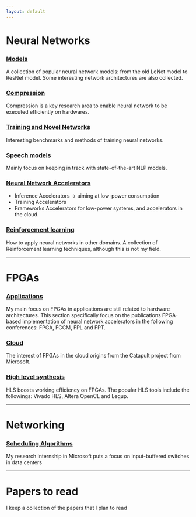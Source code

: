 ```yaml
---
layout: default
---
```


# [](#nn)Neural Networks
### [Models](/blog/papers/nn_models/model_summary.html)

A collection of popular neural network models: from the old LeNet model to ResNet model.
Some interesting network architectures are also collected.

### [Compression](/blog/papers/compression/compression.html)
Compression is a key research area to enable neural network to be executed efficiently on hardwares.

### [ Training and Novel Networks](/blog/papers/train/train_summary.html)
Interesting benchmarks and methods of training neural networks.

### [ Speech models](/blog/papers/speech/speech.html)
Mainly focus on keeping in track with state-of-the-art NLP models.

### [Neural Network Accelerators](/blog/papers/nn_accelerator/acc_summary.html)
* Inference Accelerators -> aiming at low-power consumption
* Training Accelerators
* Frameworks
Accelerators for low-power systems, and accelerators in the cloud.

### [Reinforcement learning](/blog/papers/nn_app/app_summary.html)
How to apply neural networks in other domains.
A collection of Reinforcement learning techniques, although this is not my field.

***

# [](#fpga)FPGAs
### [Applications](/blog/papers/fpga/fpga_nn.html)
My main focus on FPGAs in applications are still related to hardware architectures. This section specifically focus on the publications FPGA-based implementation of neural network accelerators in the following conferences: FPGA, FCCM, FPL and FPT.

### [Cloud](/blog/papers/fpga/fpga_cloud.html)
The interest of FPGAs in the cloud origins from the Catapult project from Microsoft.

### [High level synthesis](/blog/papers/fpga/fpga_hls.html)
HLS boosts working efficiency on FPGAs. The popular HLS tools include the followings: Vivado HLS, Altera OpenCL and Legup.

***

# [](#networking)Networking
### [Scheduling Algorithms](/blog/papers/others/scheduling.html)
My research internship in Microsoft puts a focus on input-buffered switches in data centers

***

# [](#others)Papers to read
I keep a collection of the papers that I plan to read
